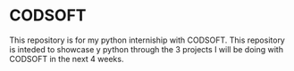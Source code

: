 # CODSOFT
This repository is for my python interniship with CODSOFT. 
This repository is inteded to showcase y python through the 3 projects I will be doing with CODSOFT in the next 4 weeks.

